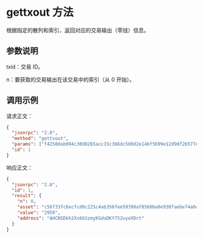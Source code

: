 # gettxout 方法

根据指定的散列和索引，返回对应的交易输出（零钱）信息。

## 参数说明

txid：交易 ID。

n：要获取的交易输出在该交易中的索引（从 0 开始）。

## 调用示例

请求正文：

```json
{
  "jsonrpc": "2.0",
  "method": "gettxout",
  "params": ["f4250dab094c38d8265acc15c366dc508d2e14bf5699e12d9df26577ed74d657", 0],
  "id": 1
}
```

响应正文：

```json
{
  "jsonrpc": "2.0",
  "id": 1,
  "result": {
    "n": 0,
    "asset": "c56f33fc6ecfcd0c225c4ab356fee59390af8560be0e930faebe74a6daff7c9b",
    "value": "2950",
    "address": "AHCNSDkh2Xs66SzmyKGdoDKY752uyeXDrt"
  }
}
```



